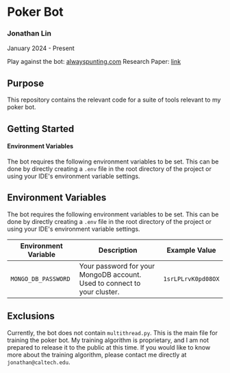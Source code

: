 # Poker Bot
### Jonathan Lin
January 2024 - Present

Play against the bot: [alwayspunting.com](https://www.alwayspunting.com)
Research Paper: [link](https://jonathanlin0.github.io/files/poker-bot-paper.pdf)

## Purpose
This repository contains the relevant code for a suite of tools relevant to my poker bot.

## Getting Started

#### Environment Variables
The bot requires the following environment variables to be set. This can be done by directly creating a `.env` file in the root directory of the project or using your IDE's environment variable settings.

## Environment Variables

The bot requires the following environment variables to be set. This can be done by directly creating a `.env` file in the root directory of the project or using your IDE's environment variable settings.


| Environment Variable | Description                                 | Example Value       |
|----------------------|---------------------------------------------|---------------------|
| `MONGO_DB_PASSWORD`  | Your password for your MongoDB account. Used to connect to your cluster.    | `1srLPLrvK0pd08OX`  |


## Exclusions
Currently, the bot does not contain `multithread.py`. This is the main file for training the poker bot. My training algorithm is proprietary, and I am not prepared to release it to the public at this time. If you would like to know more about the training algorithm, please contact me directly at `jonathan@caltech.edu`. 
